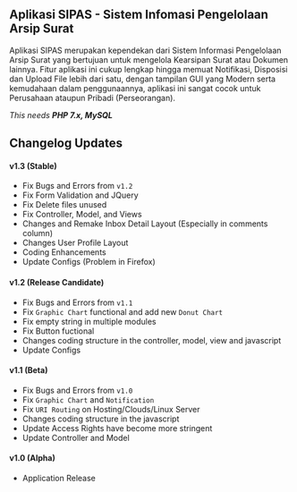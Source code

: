 ## Aplikasi SIPAS - Sistem Infomasi Pengelolaan Arsip Surat

Aplikasi SIPAS merupakan kependekan dari Sistem Informasi Pengelolaan Arsip Surat yang bertujuan untuk mengelola Kearsipan Surat atau Dokumen lainnya. Fitur aplikasi ini cukup lengkap hingga memuat Notifikasi, Disposisi dan Upload File lebih dari satu, dengan tampilan GUI yang Modern serta kemudahaan dalam penggunaannya, aplikasi ini sangat cocok untuk Perusahaan ataupun Pribadi (Perseorangan).

_This needs **PHP 7.x, MySQL**_

## Changelog Updates

#### v1.3 (Stable)
- Fix Bugs and Errors from `v1.2`
- Fix Form Validation and JQuery
- Fix Delete files unused
- Fix Controller, Model, and Views
- Changes and Remake Inbox Detail Layout (Especially in comments column)
- Changes User Profile Layout
- Coding Enhancements
- Update Configs (Problem in Firefox)

#### v1.2 (Release Candidate)
- Fix Bugs and Errors from `v1.1`
- Fix `Graphic Chart` functional and add new `Donut Chart`
- Fix empty string in multiple modules
- Fix Button fuctional
- Changes coding structure in the controller, model, view and javascript
- Update Configs

#### v1.1 (Beta)
- Fix Bugs and Errors from `v1.0`
- Fix `Graphic Chart` and `Notification`
- Fix `URI Routing` on Hosting/Clouds/Linux Server
- Changes coding structure in the javascript
- Update Access Rights have become more stringent
- Update Controller and Model

#### v1.0 (Alpha)
- Application Release
